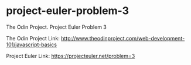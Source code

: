 # project-euler-problem-3
The Odin Project. Project Euler Problem 3

The Odin Project Link: http://www.theodinproject.com/web-development-101/javascript-basics

Project Euler Link: https://projecteuler.net/problem=3

